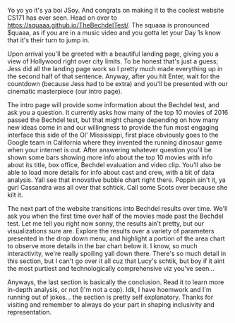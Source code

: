 Yo yo yo it's ya boi JSoy. And congrats on making it to the coolest website CS171 has ever seen. Head on over to
https://squaaa.github.io/TheBechdelTest/. The squaaa is pronounced $quaaa, as if you are in a music video and you gotta
let your Day 1s know that it's their turn to jump in.

Upon arrival you'll be greeted with a beautiful landing page, giving you a view of Hollywood right over city limits. To be honest that's just a guess; Jess
did all the landing page work so I pretty much made everything up in the second half of that sentence. Anyway, after you
hit Enter, wait for the countdown (because Jess had to be extra) and you'll be presented with our cinematic masterpiece
(our intro page).

The intro page will provide some information about the Bechdel test, and ask you a question. It currently asks how many
of the top 10 movies of 2016 passed the Bechdel test, but that might change depending on how many new ideas come in and
our willingness to provide the fun most engaging interface this side of the Ol' Mississippi, first place obviously goes
to the Google team in California where they invented the running dinosaur game when your internet is out. After
answering whatever question you'll be shown some bars showing more info about the top 10 movies with info about its
title, box office, Bechdel evaluation and video clip. You'll also be able to load more details for info about cast and
crew, with a bit of data analysis. Yall see that innovative bubble chart right there. Poppin ain't it, ya gurl Cassandra
was all over that schtick. Call some Scots over because she kilt it.

The next part of the website transitions into Bechdel results over time. We'll ask you when the first time over half of
the movies made past the Bechdel test. Let me tell you right now sonny, the results ain't pretty, but our visualizations
sure are. Explore the results over a variety of parameters presented in the drop down menu, and highlight a portion of
the area chart to observe more details in the bar chart below it. I know, so much interactivity, we're really spoiling
yall down there. There's so much detail in this section, but I can't go over it all cuz that Lucy's schtik, but boy if
it aint the most purtiest and technologically comprehensive viz you've seen...

Anyways, the last section is basically the conclusion. Read it to learn more in-depth analysis, or not (I'm not a cop).
Idk, I have hoemwork and I'm running out of jokes... the section is pretty self explanatory. Thanks for
visiting and remember to always do your part in shaping inclusivity and representation.